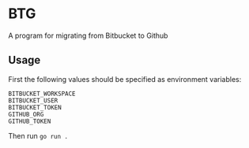 # BTG
A program for migrating from Bitbucket to Github


## Usage
First the following values should be specified as environment variables:
```
BITBUCKET_WORKSPACE
BITBUCKET_USER
BITBUCKET_TOKEN
GITHUB_ORG
GITHUB_TOKEN
```
Then run `go run .`